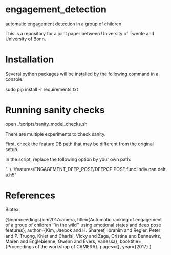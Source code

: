 # engagement_detection
automatic engagement detection in a group of children

This is a repository for a joint paper between University of Twente and University of Bonn.

# Installation
Several python packages will be installed by the following command in a console:

sudo pip install -r requirements.txt

# Running sanity checks
open ./scripts/sanity_model_checks.sh

There are multiple experiments to check sanity.

First, check the feature DB path that may be different from the original setup.

In the script, replace the following option by your own path:

"../../features/ENGAGEMENT_DEEP_POSE/DEEPCP.POSE.func.indiv.nan.delta.h5"


# References

Bibtex:

@inproceedings{kim2017camera,
  title={Automatic ranking of engagement of a group of children ``in the wild'' using emotional states and deep pose features},
  author={Kim, Jaebok and H. Shareef, Ibrahim and Regier, Peter and P. Truong, Khiet and Charisi, Vicky and Zaga, Cristina and Bennewitz, Maren and Englebienne, Gwenn and Evers, Vanessa},
  booktitle={Proceedings of the workshop of CAMERA},
  pages={},
  year={2017}
}
